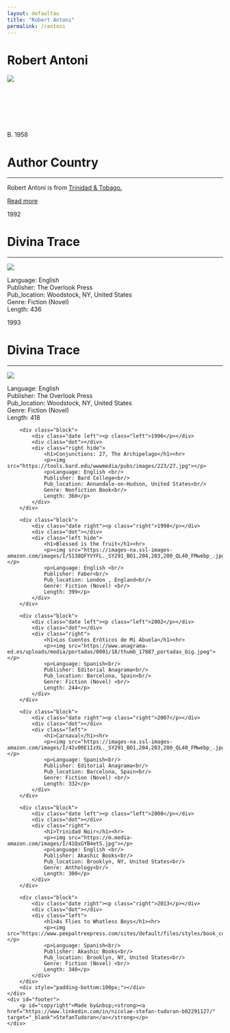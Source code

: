 ```yaml
---
layout: defaultau
title: "Robert Antoni"
permalink: /rantoni
---
```

<!-- partial:index.partial.html -->
<div class="content">
    <h1>Robert Antoni</h1>
    <div class="quote">
        <div><img src="https://www.peepaltreepress.com/sites/default/files/styles/author_large/public/robert%20antoni.jpg" class="logo"></div>
    </div>
    <div class="timeline">
        <div style="padding-bottom:100px;"></div>
        <div class="block">
            <div class="date right"><p class="right">B. 1958</p></div>
            <div class="dot"></div>
            <div class="left first">
            <div class="author_country">
                <h1>Author Country</h1><hr>
          <div class="aclocation">  <p>Robert Antoni is from <a href="http://localhost:4000/3">Trinidad & Tobago.</a></p></div>
              <div class="acreadmore">  <a href="https://en.wikipedia.org/wiki/Robert_Antoni" target="_blank">Read more</a> </div>
            </div>
            </div>
        </div>
        <div class="block">
            <div class="date left"><p class="left">1992</p></div>
            <div class="dot"></div>
            <div class="right">
                <h1>Divina Trace</h1><hr>
                <p><img src="https://images-na.ssl-images-amazon.com/images/I/81S8S+qcvyL.jpg"></p>
                <p>Language: English <br/>
                Publisher: The Overlook Press<br/>
                Pub_location: Woodstock, NY, United States<br/>
                Genre: Fiction (Novel) <br/>
                Length: 436</p>
            </div>
        </div>
        <div class="block">
            <div class="date right"><p class="right">1993</p></div>
            <div class="dot"></div>
            <div class="left hide">
                <h1>Divina Trace</h1><hr>
                <p><img src="https://images-na.ssl-images-amazon.com/images/I/81S8S+qcvyL.jpg"></p>
                <p>Language: English <br/>
                Publisher: The Overlook Press<br/>
                Pub_location: Woodstock, NY, United States<br/>
                Genre: Fiction (Novel) <br/>
                Length: 418</p>
            </div>
        </div>

        <div class="block">
            <div class="date left"><p class="left">1996</p></div>
            <div class="dot"></div>
            <div class="right hide">
                <h1>Conjunctions: 27, The Archipelago</h1><hr>
                <p><img src="https://tools.bard.edu/wwwmedia/pubs/images/223/27.jpg"></p>
                <p>Language: English <br/>
                Publisher: Bard College<br/>
                Pub_location: Annandale-on-Hudson, United States<br/>
                Genre: Nonfiction Book<br/>
                Length: 360</p>
            </div>
        </div>

        <div class="block">
            <div class="date right"><p class="right">1998</p></div>
            <div class="dot"></div>
            <div class="left hide">
                <h1>Blessed is the fruit</h1><hr>
                <p><img src="https://images-na.ssl-images-amazon.com/images/I/5138QFYVYFL._SY291_BO1,204,203,200_QL40_FMwebp_.jpg"></p>
                <p>Language: English <br/>
                Publisher: Faber<br/>
                Pub_location: London , England<br/>
                Genre: Fiction (Novel) <br/>
                Length: 399</p>
            </div>
        </div>

        <div class="block">
            <div class="date left"><p class="left">2002</p></div>
            <div class="dot"></div>
            <div class="right">
                <h1>Los Cuentos Eróticos de Mi Abuela</h1><hr>
                <p><img src="https://www.anagrama-ed.es/uploads/media/portadas/0001/18/thumb_17887_portadas_big.jpeg"></p>
                <p>Language: Spanish<br/>
                Publisher: Editorial Anagrama<br/>
                Pub_location: Barcelona, Spain<br/>
                Genre: Fiction (Novel) <br/>
                Length: 244</p>
            </div>
        </div>

        <div class="block">
            <div class="date right"><p class="right">2007</p></div>
            <div class="dot"></div>
            <div class="left">
                <h1>Carnaval</h1><hr>
                <p><img src="https://images-na.ssl-images-amazon.com/images/I/41v00E1IzXL._SY291_BO1,204,203,200_QL40_FMwebp_.jpg"></p>
                <p>Language: Spanish<br/>
                Publisher: Editorial Anagrama<br/>
                Pub_location: Barcelona, Spain<br/>
                Genre: Fiction (Novel) <br/>
                Length: 332</p>
            </div>
        </div>

        <div class="block">
            <div class="date left"><p class="left">2008</p></div>
            <div class="dot"></div>
            <div class="right">
                <h1>Trinidad Noir</h1><hr>
                <p><img src="https://m.media-amazon.com/images/I/41QxGYB4etS.jpg"></p>
                <p>Language: English <br/>
                Publisher: Akashic Books<br/>
                Pub_location: Brooklyn, NY, United States<br/>
                Genre: Anthology<br/>
                Length: 300</p>
            </div>
        </div>

        <div class="block">
            <div class="date right"><p class="right">2013</p></div>
            <div class="dot"></div>
            <div class="left">
                <h1>As Flies to Whatless Boys</h1><hr>
                <p><img src="https://www.peepaltreepress.com/sites/default/files/styles/book_cover_large/public/9781845232962.jpg"></p>
                <p>Language: Spanish<br/>
                Publisher: Akashic Books<br/>
                Pub_location: Brooklyn, NY, United States<br/>
                Genre: Fiction (Novel) <br/>
                Length: 340</p>
            </div>
        </div>
        <div style="padding-bottom:100px;"></div>
    </div>
    <div id="footer">
        <p id="copyright">Made by&nbsp;<strong><a href="https://www.linkedin.com/in/nicolae-stefan-tudoran-b02291127/" target="_blank">StefanTudoran</a></strong></p>
    </div>
</div>
<!-- partial -->
  <script src='https://cdnjs.cloudflare.com/ajax/libs/jquery/3.1.1/jquery.min.js'></script><script  src="assets/js/authorscript.js"></script>
